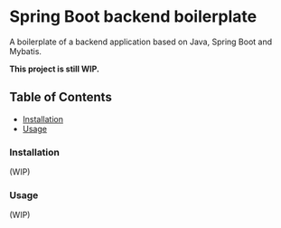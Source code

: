 # Spring Boot backend boilerplate

A boilerplate of a backend application based on Java, Spring Boot and Mybatis.

**This project is still WIP.**

## Table of Contents
- [Installation](#installation)
- [Usage](#usage)

### Installation
(WIP)

### Usage
(WIP)